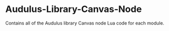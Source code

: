 # Audulus-Library-Canvas-Node
Contains all of the Audulus library Canvas node Lua code for each module.
